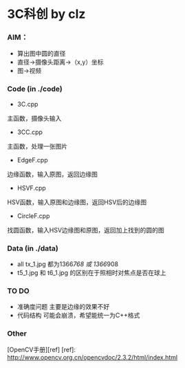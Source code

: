 3C科创 by clz
===============
### AIM：

* 算出图中圆的直径
* 直径->摄像头距离->（x,y）坐标
* 图->视频

### Code (in ./code)

* 3C.cpp

主函数，摄像头输入

* 3CC.cpp

主函数，处理一张图片

* EdgeF.cpp

边缘函数，输入原图，返回边缘图

* HSVF.cpp

HSV函数，输入原图和边缘图，返回HSV后的边缘图

* CircleF.cpp

找圆函数，输入HSV边缘图和原图，返回加上找到的圆的图

### Data (in ./data)
* all tx_1.jpg 都为1366*768 或 1366*908
* t5_1.jpg 和 t6_1.jpg 的区别在于照相时对焦点是否在球上

### TO DO
* 准确度问题
主要是边缘的效果不好
* 代码结构
可能会崩溃，希望能统一为C++格式

### Other
[OpenCV手册][ref]
[ref]: http://www.opencv.org.cn/opencvdoc/2.3.2/html/index.html

